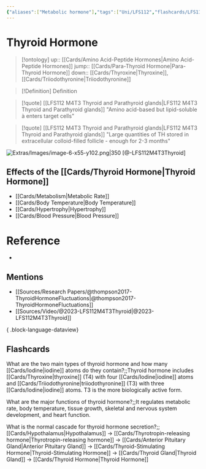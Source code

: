 ```yaml
---
{"aliases":["Metabolic hormone"],"tags":["Uni/LFS112","flashcards/LFS112"],"dg-publish":true,"permalink":"/cards/thyroid-hormone/","dgPassFrontmatter":true}
---
```


# Thyroid Hormone

> [!ontology]
> up:: [[Cards/Amino Acid-Peptide Hormones\|Amino Acid-Peptide Hormones]]
> jump:: [[Cards/Para-Thyroid Hormone\|Para-Thyroid Hormone]]
> down:: [[Cards/Thyroxine\|Thyroxine]], [[Cards/Triiodothyronine\|Triiodothyronine]]

> [!Definition] Definition
> 

> [!quote] [[LFS112 M4T3 Thyroid and Parathyroid glands\|LFS112 M4T3 Thyroid and Parathyroid glands]]
> "Amino acid-based but lipid-soluble à enters target cells"

> [!quote] [[LFS112 M4T3 Thyroid and Parathyroid glands\|LFS112 M4T3 Thyroid and Parathyroid glands]]
> "Large quantities of TH stored in extracellular colloid-filled follicle - enough for 2-3 months"

![Extras/Images/image-6-x55-y102.png|350](/img/user/Extras/Images/image-6-x55-y102.png)
[@-LFS112M4T3Thyroid]
## Effects of the [[Cards/Thyroid Hormone\|Thyroid Hormone]]
- [[Cards/Metabolism\|Metabolic Rate]]
- [[Cards/Body Temperature\|Body Temperature]]
- [[Cards/Hypertrophy\|Hypertrophy]]
- [[Cards/Blood Pressure\|Blood Pressure]]

# Reference
- 

## Mentions
- [[Sources/Research Papers/@thompson2017-ThyroidHormoneFluctuations\|@thompson2017-ThyroidHormoneFluctuations]]
- [[Sources/Video/@2023-LFS112M4T3Thyroid\|@2023-LFS112M4T3Thyroid]]

{ .block-language-dataview}

## Flashcards

What are the two main types of thyroid hormone and how many [[Cards/Iodine\|iodine]] atoms do they contain?;;Thyroid hormone includes [[Cards/Thyroxine\|thyroxine]] (T4) with four [[Cards/Iodine\|iodine]] atoms and [[Cards/Triiodothyronine\|triiodothyronine]] (T3) with three [[Cards/Iodine\|iodine]] atoms. T3 is the more biologically active form.
<!--SR:!2023-10-25,4,130-->

What are the major functions of thyroid hormone?;;It regulates metabolic rate, body temperature, tissue growth, skeletal and nervous system development, and heart function.
<!--SR:!2023-10-24,3,150-->

What is the normal cascade for thyroid hormone secretion?;;[[Cards/Hypothalamus\|Hypothalamus]] -> [[Cards/Thyrotropin-releasing hormone\|Thyrotropin-releasing hormone]] -> [[Cards/Anterior Pituitary Gland\|Anterior Pituitary Gland]] -> [[Cards/Thyroid-Stimulating Hormone\|Thyroid-Stimulating Hormone]] -> [[Cards/Thyroid Gland\|Thyroid Gland]] -> [[Cards/Thyroid Hormone\|Thyroid Hormone]]
<!--SR:!2023-10-22,1,130-->